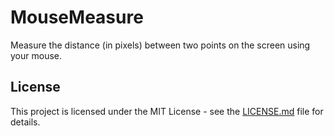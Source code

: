 # MouseMeasure
Measure the distance (in pixels) between two points on the screen using your mouse.

## License
This project is licensed under the MIT License - see the [LICENSE.md](LICENSE.md) file for details.
